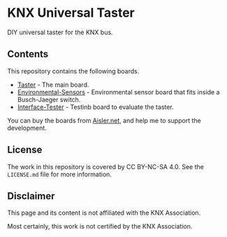 # KNX Universal Taster
DIY universal taster for the KNX bus.

## Contents
This repository contains the following boards.

* [Taster](Taster/README.md) - The main board.
* [Environmental-Sensors](Modules/Environmental-Sensors/README.md) - Environmental sensor board that fits inside a Busch-Jaeger switch.
* [Interface-Tester](Interface-Tester/README.md) - Testinb board to evaluate the taster.

You can buy the boards from [Aisler.net](https://aisler.net/p/GGKCSYBF), and help me to support the development.

## License
The work in this repository is covered by CC BY-NC-SA 4.0. See the `LICENSE.md` file for more information.

## Disclaimer
This page and its content is not affiliated with the KNX Association.

Most certainly, this work is not certified by the KNX Association.
